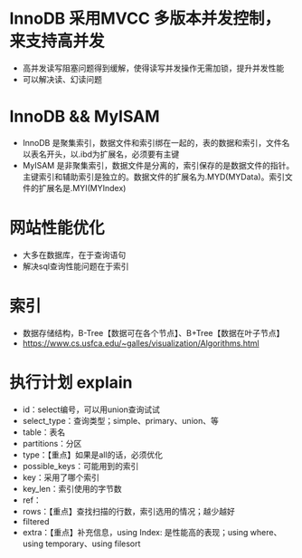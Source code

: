 # InnoDB 采用MVCC 多版本并发控制，来支持高并发
- 高并发读写阻塞问题得到缓解，使得读写并发操作无需加锁，提升并发性能
- 可以解决读、幻读问题

# InnoDB && MyISAM
- InnoDB 是聚集索引，数据文件和索引绑在一起的，表的数据和索引，文件名以表名开头，以.ibd为扩展名，必须要有主键
- MyISAM 是非聚集索引，数据文件是分离的，索引保存的是数据文件的指针。主键索引和辅助索引是独立的。数据文件的扩展名为.MYD(MYData)。索引文件的扩展名是.MYI(MYIndex)

# 网站性能优化
- 大多在数据库，在于查询语句
- 解决sql查询性能问题在于索引

# 索引
- 数据存储结构，B-Tree【数据可在各个节点】、B+Tree【数据在叶子节点】
- https://www.cs.usfca.edu/~galles/visualization/Algorithms.html

# 执行计划 explain
- id：select编号，可以用union查询试试
- select_type：查询类型；simple、primary、union、等
- table：表名
- partitions：分区
- type：【重点】如果是all的话，必须优化
- possible_keys：可能用到的索引
- key：采用了哪个索引
- key_len：索引使用的字节数
- ref：
- rows：【重点】查找扫描的行数，索引选用的情况；越少越好
- filtered
- extra：【重点】补充信息，using Index: 是性能高的表现；using where、using temporary、using filesort

